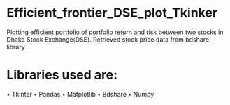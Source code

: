 # Efficient_frontier_DSE_plot_Tkinker
Plotting efficient portfolio of portfolio return and risk between two stocks in Dhaka Stock Exchange(DSE). Retrieved stock  price data from bdshare library

# Libraries used are:
•	Tkinter
•	Pandas
•	Matplotlib
•	Bdshare
•	Numpy

